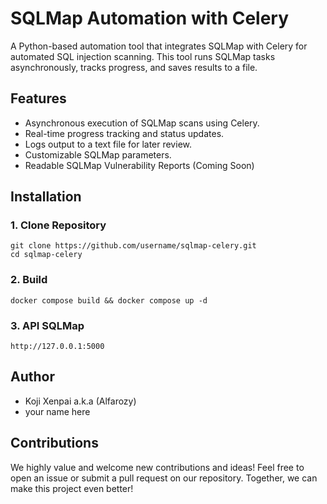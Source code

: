 # SQLMap Automation with Celery
A Python-based automation tool that integrates SQLMap with Celery for automated SQL injection scanning. This tool runs SQLMap tasks asynchronously, tracks progress, and saves results to a file.

## Features
 - Asynchronous execution of SQLMap scans using Celery.
 - Real-time progress tracking and status updates.
 - Logs output to a text file for later review.
 - Customizable SQLMap parameters.
 - Readable SQLMap Vulnerability Reports (Coming Soon)

## Installation

### 1. Clone Repository
    
    git clone https://github.com/username/sqlmap-celery.git
    cd sqlmap-celery
    
### 2. Build 
    
    docker compose build && docker compose up -d
    

### 3. API SQLMap
    http://127.0.0.1:5000

## Author
 - Koji Xenpai a.k.a (Alfarozy)
 - your name here

## Contributions
We highly value and welcome new contributions and ideas! Feel free to open an issue or submit a pull request on our repository. Together, we can make this project even better!
